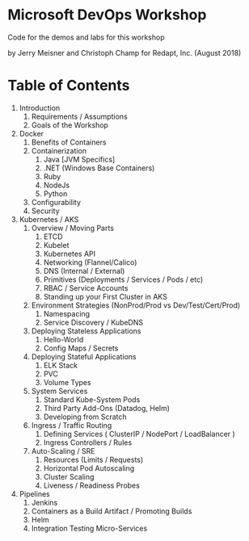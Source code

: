 # Microsoft DevOps Workshop
Code for the demos and labs for this workshop

by Jerry Meisner and Christoph Champ for Redapt, Inc. (August 2018)

# Table of Contents

1. Introduction
   1. Requirements / Assumptions
   2. Goals of the Workshop
1. Docker
   1. Benefits of Containers
   2. Containerization
      1. Java [JVM Specifics]
      2. .NET (Windows Base Containers)
      3. Ruby
      4. NodeJs
      5. Python
   3. Configurability
   4. Security
2. Kubernetes / AKS
   1. Overview / Moving Parts
      1. ETCD
      2. Kubelet
      3. Kubernetes API
      4. Networking (Flannel/Calico)
      5. DNS (Internal / External)
      6. Primitives (Deployments / Services / Pods / etc)
      7. RBAC / Service Accounts
      8. Standing up your First Cluster in AKS
   2. Environment Strategies (NonProd/Prod vs Dev/Test/Cert/Prod)
      1. Namespacing
      2. Service Discovery / KubeDNS
   3. Deploying Stateless Applications
      1. Hello-World
      2. Config Maps / Secrets
   4. Deploying Stateful Applications
      1. ELK Stack
      2. PVC
      3. Volume Types
   5. System Services
      1. Standard Kube-System Pods
      2. Third Party Add-Ons (Datadog, Helm)
      3. Developing from Scratch
   6. Ingress / Traffic Routing
      1. Defining Services ( ClusterIP / NodePort / LoadBalancer )
      2. Ingress Controllers / Rules
   7. Auto-Scaling / SRE
      1. Resources (Limits / Requests)
      2. Horizontal Pod Autoscaling
      3. Cluster Scaling
      4. Liveness / Readiness Probes
3. Pipelines
   1. Jenkins
   2. Containers as a Build Artifact / Promoting Builds
   3. Helm
   4. Integration Testing Micro-Services

